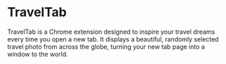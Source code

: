 # TravelTab
TravelTab is a Chrome extension designed to inspire your travel dreams every time you open a new tab. It displays a beautiful, randomly selected travel photo from across the globe, turning your new tab page into a window to the world.
